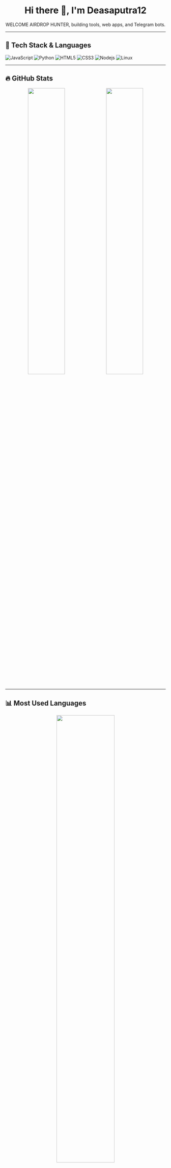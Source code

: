 <h1 align="center">Hi there 👋, I'm Deasaputra12</h1>
<p align="center">WELCOME AIRDROP HUNTER, building tools, web apps, and Telegram bots.</p>

---

## 🧰 Tech Stack & Languages

![JavaScript](https://img.shields.io/badge/-JavaScript-black?style=flat-square&logo=javascript)
![Python](https://img.shields.io/badge/-Python-black?style=flat-square&logo=python)
![HTML5](https://img.shields.io/badge/-HTML5-black?style=flat-square&logo=html5)
![CSS3](https://img.shields.io/badge/-CSS3-black?style=flat-square&logo=css3)
![Nodejs](https://img.shields.io/badge/-Node.js-black?style=flat-square&logo=node.js)
![Linux](https://img.shields.io/badge/-Linux-black?style=flat-square&logo=linux)

---

## 🔥 GitHub Stats

<p align="center">
  <img src="https://github-readme-stats.vercel.app/api?username=siyoell12&show_icons=true&theme=radical" width="48%" />
  <img src="https://github-readme-streak-stats.herokuapp.com?user=siyoell12&theme=radical&date_format=M%20j%5B%2C%20Y%5D" width="48%" />
</p>

---

## 📊 Most Used Languages

<p align="center">
  <img src="https://github-readme-stats.vercel.app/api/top-langs/?username=siyoell12&layout=compact&theme=radical" width="60%" />
</p>

---

## 🏆 GitHub Trophies

<p align="center">
  <img src="https://github-profile-trophy.vercel.app/?username=siyoell12&theme=darkhub&no-frame=true&no-bg=true&margin-w=5" />
</p>

---

## 🌐 Contact & Social

<p align="center">
  <a href="https://t.me/independendropers"><img src="https://img.shields.io/badge/Telegram-2CA5E0?style=for-the-badge&logo=telegram&logoColor=white" /></a>
  <a href="https://x.com/Deasaputra_12"><img src="https://img.shields.io/badge/X-Deasaputra_12-black?style=for-the-badge&logo=twitter&logoColor=white" /></a>
</p>

---

<p align="center">
  <img src="https://komarev.com/ghpvc/?username=siyoell12&style=flat-square&color=orange" alt="profile views" />
</p>
